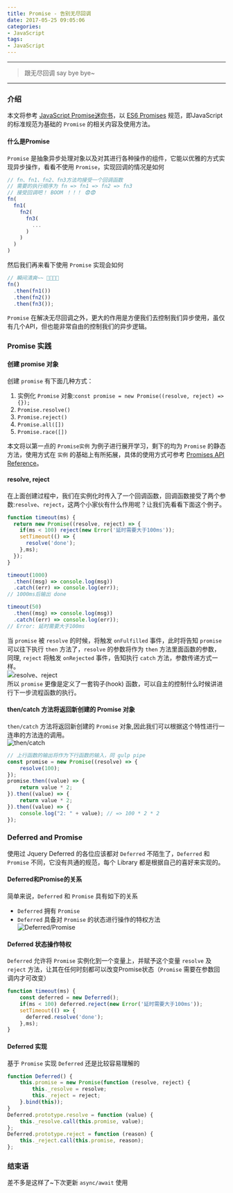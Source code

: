 ```yaml
---
title: Promise - 告别无尽回调
date: 2017-05-25 09:05:06
categories:
- JavaScript
tags:
- JavaScript
---
```

-------

> 跟无尽回调 say bye bye~  

-------

### 介绍
本文将参考 [JavaScript Promise迷你书](http://liubin.org/promises-book/#)，以 [ES6 Promises](https://tc39.github.io/ecma262/#sec-promise-objects) 规范，即JavaScript的标准规范为基础的 `Promise` 的相关内容及使用方法。

#### 什么是Promise
`Promise` 是抽象异步处理对象以及对其进行各种操作的组件，它能以优雅的方式实现异步操作，看看不使用 `Promise`，实现回调的情况是如何
```javascript
// fn、fn1、fn2、fn3方法均接受一个回调函数
// 需要的执行顺序为 fn => fn1 => fn2 => fn3
// 接受回调吧！ BOOM ！！！ 😨😨
fn(
  fn1(
    fn2(
      fn3(
        ...
      )
    )
  )
)
```

然后我们再来看下使用 `Promise` 实现会如何
```javascript
// 瞬间清爽~~ 🍉🍉🍉🍉
fn()
  .then(fn1())
  .then(fn2())
  .then(fn3());
```

`Promise` 在解决无尽回调之外，更大的作用是方便我们去控制我们异步使用，虽仅有几个API，但也能非常自由的控制我们的异步逻辑。

### Promise 实践
#### 创建 promise 对象
创建 `promise` 有下面几种方式：
1. 实例化 `Promise` 对象:`const promise = new Promise((resolve, reject) => {});`
1. `Promise.resolve()`
1. `Promise.reject()`
1. `Promise.all([])`
1. `Promise.race([])`

本文将以第一点的 `Promise实例` 为例子进行展开学习，剩下的均为 `Promise` 的静态方法，使用方式在 `实例` 的基础上有所拓展，具体的使用方式可参考 [Promises API Reference](http://liubin.org/promises-book/#promise-api-reference)。

#### resolve, reject
在上面创建过程中，我们在实例化时传入了一个回调函数，回调函数接受了两个参数:`resolve`、`reject`，这两个小家伙有什么作用呢？让我们先看看下面这个例子。
```javascript
function timeout(ms) {
  return new Promise((resolve, reject) => {
    if(ms < 100) reject(new Error('延时需要大于100ms'));
    setTimeout(() => {
      resolve('done');
    },ms);
  });
}

timeout(1000)
  .then((msg) => console.log(msg))
  .catch((err) => console.log(err));
// 1000ms后输出 done

timeout(50)
  .then((msg) => console.log(msg))
  .catch((err) => console.log(err));
// Error: 延时需要大于100ms
```

当 `promise` 被 `resolve` 的时候，将触发 `onFulfilled` 事件，此时将告知 `promise` 可以往下执行 `then` 方法了，`resolve` 的参数将作为 `then` 方法里面函数的参数，同理, `reject` 将触发 `onRejected` 事件，告知执行 `catch` 方法，参数传递方式一样。   
![resolve、reject](http://liubin.org/promises-book/Ch1_WhatsPromises/img/promise-onFulfilled_onRejected.png)  
所以 `promise` 更像是定义了一套钩子(hook) 函数，可以自主的控制什么时候讲进行下一步流程函数的执行。

#### then/catch 方法将返回新创建的 Promise 对象
`then/catch` 方法将返回新创建的 `Promise` 对象,因此我们可以根据这个特性进行一连串的方法连的调用。  
![then/catch](http://liubin.org/promises-book/Ch2_HowToWrite/img/then_catch.png)  
```javascript
// 上行函数的输出将作为下行函数的输入，同 gulp pipe
const promise = new Promise((resolve) => {
    resolve(100);
});
promise.then((value) => {
    return value * 2;
}).then((value) => {
    return value * 2;
}).then((value) => {
    console.log("2: " + value); // => 100 * 2 * 2
});
```

### Deferred and Promise
使用过 Jquery Deferred 的各位应该都对 `Deferred` 不陌生了，`Deferred` 和 `Promise` 不同，它没有共通的规范，每个 Library 都是根据自己的喜好来实现的。

#### Deferred和Promise的关系
简单来说，`Deferred` 和 `Promise` 具有如下的关系
* `Deferred` 拥有 `Promise`
* `Deferred` 具备对 `Promise` 的状态进行操作的特权方法  
![Deferred/Promise](http://liubin.org/promises-book/Ch4_AdvancedPromises/img/deferred-and-promise.png)  

#### Deferred 状态操作特权
`Deferred` 允许将 `Promise` 实例化到一个变量上，并赋予这个变量 `resolve` 及 `reject` 方法，让其在任何时刻都可以改变Promise状态（`Promise` 需要在参数回调内才可改变）
```javascript
function timeout(ms) {
    const deferred = new Deferred();
    if(ms < 100) deferred.reject(new Error('延时需要大于100ms'));
    setTimeout(() => {
      deferred.resolve('done');
    },ms);
}
```

#### Deferred 实现
基于 `Promise` 实现 `Deferred` 还是比较容易理解的
```javascript
function Deferred() {
    this.promise = new Promise(function (resolve, reject) {
        this._resolve = resolve;
        this._reject = reject;
    }.bind(this));
}
Deferred.prototype.resolve = function (value) {
    this._resolve.call(this.promise, value);
};
Deferred.prototype.reject = function (reason) {
    this._reject.call(this.promise, reason);
};
```

### 结束语
差不多是这样了~下次更新 `async/await` 使用
